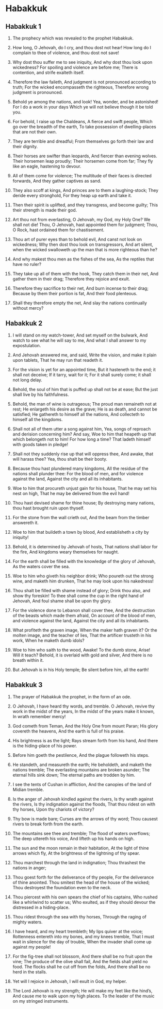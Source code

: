 # Habakkuk

## Habakkuk 1

1. The prophecy which was revealed to the prophet Habakkuk.

2. How long, O Jehovah, do I cry, and thou dost not hear! How long do I complain to thee of violence, and thou dost not save!

3. Why dost thou suffer me to see iniquity, And why dost thou look upon wickedness? For spoiling and violence are before me; There is contention, and strife exalteth itself.

4. Therefore the law faileth, And judgment is not pronounced according to truth; For the wicked encompasseth the righteous, Therefore wrong judgment is pronounced.

5. Behold ye among the nations, and look! Yea, wonder, and be astonished! For I do a work in your days Which ye will not believe though it be told you.

6. For behold, I raise up the Chaldeans, A fierce and swift people, Which go over the breadth of the earth, To take possession of dwelling-places that are not their own.

7. They are terrible and dreadful; From themselves go forth their law and their dignity.

8. Their horses are swifter than leopards, And fiercer than evening wolves. Their horsemen leap proudly; Their horsemen come from far; They fly like an eagle, hastening to devour.

9. All of them come for violence; The multitude of their faces is directed forwards, And they gather captives as sand.

10. They also scoff at kings, And princes are to them a laughing-stock; They deride every stronghold, For they heap up earth and take it.

11. Then their spirit is uplifted, and they transgress, and become guilty; This their strength is made their god.

12. Art thou not from everlasting, O Jehovah, my God, my Holy One? We shall not die! Thou, O Jehovah, hast appointed them for judgment; Thou, O Rock, hast ordained them for chastisement.

13. Thou art of purer eyes than to behold evil, And canst not look on wickedness; Why then dost thou look on transgressors, And art silent, when the wicked swalloweth up the man that is more righteous than he?

14. And why makest thou men as the fishes of the sea, As the reptiles that have no ruler?

15. They take up all of them with the hook, They catch them in their net, And gather them in their drag; Therefore they rejoice and exult.

16. Therefore they sacrifice to their net, And burn incense to their drag; Because by them their portion is fat, And their food plenteous.

17. Shall they therefore empty the net, And slay the nations continually without mercy?

## Habakkuk 2

1. I will stand on my watch-tower, And set myself on the bulwark, And watch to see what he will say to me, And what I shall answer to my expostulation.

2. And Jehovah answered me, and said, Write the vision, and make it plain upon tablets, That he may run that readeth it.

3. For the vision is yet for an appointed time, But it hasteneth to the end; it shall not deceive; If it tarry, wait for it; For it shall surely come; it shall not long delay.

4. Behold, the soul of him that is puffed up shall not be at ease; But the just shall live by his faithfulness.

5. Behold, the man of wine is outrageous; The proud man remaineth not at rest; He enlargeth his desire as the grave; He is as death, and cannot be satisfied; He gathereth to himself all the nations, And collecteth to himself all the kingdoms.

6. Shall not all of them utter a song against him, Yea, songs of reproach and derision concerning him? And say, Woe to him that heapeth up that which belongeth not to him! For how long a time? That ladeth himself with goods taken in pledge!

7. Shall not they suddenly rise up that will oppress thee, And awake, that will harass thee? Yea, thou shalt be their booty.

8. Because thou hast plundered many kingdoms, All the residue of the nations shall plunder thee: For the blood of men, and for violence against the land, Against the city and all its inhabitants.

9. Woe to him that procureth unjust gain for his house, That he may set his nest on high, That he may be delivered from the evil hand!

10. Thou hast devised shame for thine house; By destroying many nations, thou hast brought ruin upon thyself.

11. For the stone from the wall crieth out, And the beam from the timber answereth it.

12. Woe to him that buildeth a town by blood, And establisheth a city by iniquity!

13. Behold, it is determined by Jehovah of hosts, That nations shall labor for the fire, And kingdoms weary themselves for naught.

14. For the earth shall be filled with the knowledge of the glory of Jehovah, As the waters cover the sea.

15. Woe to him who giveth his neighbor drink; Who poureth out the strong wine, and maketh him drunken, That he may look upon his nakedness!

16. Thou shalt be filled with shame instead of glory; Drink thou also, and show thy foreskin! To thee shall come the cup in the right hand of Jehovah, And foul shame shall be upon thy glory.

17. For the violence done to Lebanon shall cover thee, And the destruction of the beasts which made them afraid, On account of the blood of men, and violence against the land, Against the city and all its inhabitants.

18. What profiteth the graven image, When the maker hath graven it? Or the molten image, and the teacher of lies, That the artificer trusteth in his work, When he maketh dumb idols?

19. Woe to him who saith to the wood, Awake! To the dumb stone, Arise! Will it teach? Behold, it is overlaid with gold and silver, And there is no breath within it.

20. But Jehovah is in his Holy temple; Be silent before him, all the earth!

## Habakkuk 3

1. The prayer of Habakkuk the prophet, in the form of an ode.

2. O Jehovah, I have heard thy words, and tremble. O Jehovah, revive thy work in the midst of the years, In the midst of the years make it known, In wrath remember mercy!

3. God cometh from Teman, And the Holy One from mount Paran; His glory covereth the heavens, And the earth is full of his praise.

4. His brightness is as the light; Rays stream forth from his hand, And there is the hiding-place of his power.

5. Before him goeth the pestilence, And the plague followeth his steps.

6. He standeth, and measureth the earth; He beholdeth, and maketh the nations tremble; The everlasting mountains are broken asunder; The eternal hills sink down; The eternal paths are trodden by him.

7. I see the tents of Cushan in affliction, And the canopies of the land of Midian tremble.

8. Is the anger of Jehovah kindled against the rivers, Is thy wrath against the rivers, Is thy indignation against the floods, That thou ridest on with thy horses, Upon thy chariots of victory?

9. Thy bow is made bare; Curses are the arrows of thy word; Thou causest rivers to break forth from the earth.

10. The mountains see thee and tremble; The flood of waters overflows; The deep uttereth his voice, And lifteth up his hands on high.

11. The sun and the moon remain in their habitation, At the light of thine arrows which fly, At the brightness of the lightning of thy spear.

12. Thou marchest through the land in indignation; Thou thrashest the nations in anger;

13. Thou goest forth for the deliverance of thy people, For the deliverance of thine anointed. Thou smitest the head of the house of the wicked; Thou destroyest the foundation even to the neck.

14. Thou piercest with his own spears the chief of his captains, Who rushed like a whirlwind to scatter us; Who exulted, as if they should devour the distressed in a hiding-place.

15. Thou ridest through the sea with thy horses, Through the raging of mighty waters.

16. I have heard, and my heart trembleth; My lips quiver at the voice; Rottenness entereth into my bones, and my knees tremble, That I must wait in silence for the day of trouble, When the invader shall come up against my people!

17. For the fig-tree shall not blossom, And there shall be no fruit upon the vine; The produce of the olive shall fail, And the fields shall yield no food. The flocks shall he cut off from the folds, And there shall be no herd in the stalls.

18. Yet will I rejoice in Jehovah, I will exult in God, my helper.

19. The Lord Jehovah is my strength; He will make my feet like the hind’s, And cause me to walk upon my high places. To the leader of the music on my stringed instruments.